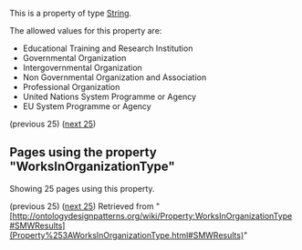 This is a property of type [String](../Type/String "Type:String").


The allowed values for this property are:



* Educational Training and Research Institution
* Governmental Organization
* Intergovernmental Organization
* Non Governmental Organization and Association
* Professional Organization
* United Nations System Programme or Agency
* EU System Programme or Agency



  

(previous 25) ([next 25](http://ontologydesignpatterns.org/wiki/index.php?title=Property:WorksInOrganizationType&from=AlexanderDeLeonBattista#SMWResults "Property:WorksInOrganizationType"))
## Pages using the property "WorksInOrganizationType"


Showing 25 pages using this property.


(previous 25) ([next 25](http://ontologydesignpatterns.org/wiki/index.php?title=Property:WorksInOrganizationType&from=AlexanderDeLeonBattista#SMWResults "Property:WorksInOrganizationType"))
Retrieved from "[http://ontologydesignpatterns.org/wiki/Property:WorksInOrganizationType#SMWResults](Property%253AWorksInOrganizationType.html#SMWResults)"